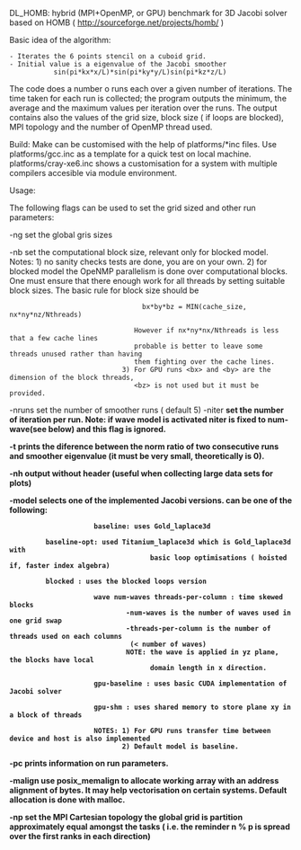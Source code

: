 DL_HOMB: hybrid (MPI+OpenMP, or GPU) benchmark for 3D Jacobi solver
  based on HOMB ( http://sourceforge.net/projects/homb/ )

Basic idea of the algorithm:

	- Iterates the 6 points stencil on a cuboid grid.
	- Initial value is a eigenvalue of the Jacobi smoother
               sin(pi*kx*x/L)*sin(pi*ky*y/L)sin(pi*kz*z/L)

The code does a number o runs each over a given number of iterations.
The time taken for each run is collected; the program outputs the minimum, the average and
the maximum values per iteration over the runs. The output contains also the
values of the grid size, block size ( if loops are blocked), MPI topology
and the number of OpenMP thread used.
        
Build: Make can be customised with the help of platforms/*inc files.
       Use platforms/gcc.inc as a template for a quick test on local
       machine. 
       platforms/cray-xe6.inc shows a customisation for a
       system with multiple compilers accesible via module environment.



Usage:

The following flags can be used to set the grid sized and other run parameters:

-ng <nx> <ny> <nz>       set the global gris sizes

-nb <bx> <by> <bz>       set the computational block size, relevant only for blocked model.
                         Notes: 1) no sanity checks tests are done, you are on your own.
                                2) for blocked model the OpeNMP parallelism is done over
                                   computational blocks. One must ensure that there
                                   enough work for all threads by setting suitable 
                                   block sizes.
                                   The basic rule for block size should be 

                                     bx*by*bz = MIN(cache_size, nx*ny*nz/Nthreads) 
 
                                   However if nx*ny*nx/Nthreads is less that a few cache lines 
                                   probable is better to leave some threads unused rather than having 
                                   them fighting over the cache lines.
                                3) For GPU runs <bx> and <by> are the dimension of the block threads,
                                   <bz> is not used but it must be provided.
                         
-nruns <n>               set the number of smoother runs ( default 5)
-niter <b>               set the number of iteration per run.
                         Note: if wave model is activated niter is fixed to num-wave(see below) 
                               and this flag is ignored. 

-t                       prints the diference between the norm ratio of two consecutive
			 runs and smoother eigenvalue (it must be very small, theoretically is 0).

-nh                      output without header (useful when collecting large data sets for plots)

-model <name>            selects one of the implemented Jacobi versions.
                         <name> can be one of the following:

                         baseline: uses Gold_laplace3d

			 baseline-opt: used Titanium_laplace3d which is Gold_laplace3d with
                                       basic loop optimisations ( hoisted if, faster index algebra)
                  
			 blocked : uses the blocked loops version

                         wave num-waves threads-per-column : time skewed blocks
                                 -num-waves is the number of waves used in one grid swap
                                 -threads-per-column is the number of threads used on each columns 
                                  (< number of waves)
                                 NOTE: the wave is applied in yz plane, the blocks have local
                                       domain length in x direction.      

                         gpu-baseline : uses basic CUDA implementation of Jacobi solver
                                        
                         gpu-shm : uses shared memory to store plane xy in a block of threads  
                          
                         NOTES: 1) For GPU runs transfer time between device and host is also implemented      
                                2) Default model is baseline.

-pc                      prints information on run parameters.

-malign <n>              use posix_memalign to allocate working array with an address alignment of <n> bytes. 
                         It may help vectorisation on certain systems.
                         Default allocation is done with malloc.

-np <px> <py> <pz>       set the MPI Cartesian topology
                         the global  grid is partition approximately equal
                         amongst the tasks ( i.e. the reminder  n<d> % p<d> is 
                         spread over the first ranks in each direction)



   



